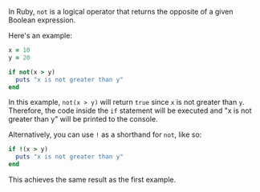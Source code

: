 In Ruby, `not` is a logical operator that returns the opposite of a given Boolean expression.

Here's an example:

```ruby
x = 10
y = 20

if not(x > y)
  puts "x is not greater than y"
end
```

In this example, `not(x > y)` will return `true` since `x` is not greater than `y`. Therefore, the code inside the `if` statement will be executed and "x is not greater than y" will be printed to the console.

Alternatively, you can use `!` as a shorthand for `not`, like so:

```ruby
if !(x > y)
  puts "x is not greater than y"
end
```

This achieves the same result as the first example.